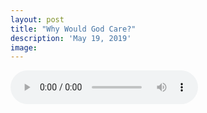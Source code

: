 ```yaml
---
layout: post
title: "Why Would God Care?"
description: 'May 19, 2019'
image:
---
```


<audio controls>
  <source src="http://docs.google.com/uc?export=open&id=111YF0hHV-jU-LHPzqM34XrHwy7BEo0PE" type="audio/mp3">
Your browser does not support the audio element.
</audio>
